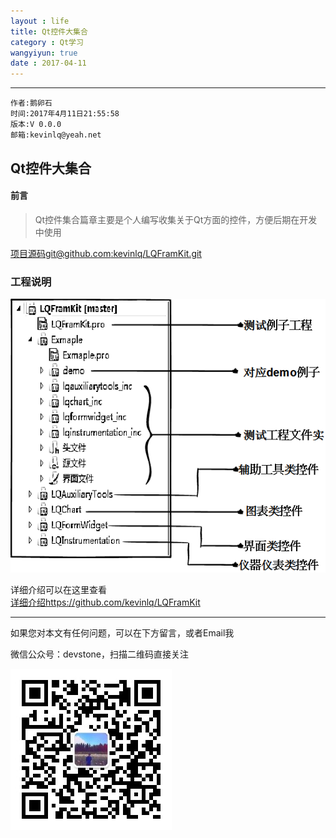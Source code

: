 ```yaml
---
layout : life
title: Qt控件大集合
category : Qt学习
wangyiyun: true
date : 2017-04-11
---
```


******

    作者:鹅卵石
    时间:2017年4月11日21:55:58
    版本:V 0.0.0
    邮箱:kevinlq@yeah.net

<!-- more -->

##  Qt控件大集合

#### 前言
> Qt控件集合篇章主要是个人编写收集关于Qt方面的控件，方便后期在开发中使用

[项目源码git@github.com:kevinlq/LQFramKit.git](git@github.com:kevinlq/LQFramKit.git)    

### 工程说明
![工程结构](/res/img/blog/Qt学习/project_frame.png)


详细介绍可以在这里查看   
[详细介绍https://github.com/kevinlq/LQFramKit](https://github.com/kevinlq/LQFramKit)

---

如果您对本文有任何问题，可以在下方留言，或者Email我 

微信公众号：devstone，扫描二维码直接关注

![](/res/img/blog/qrcode_for_devstone.jpg)